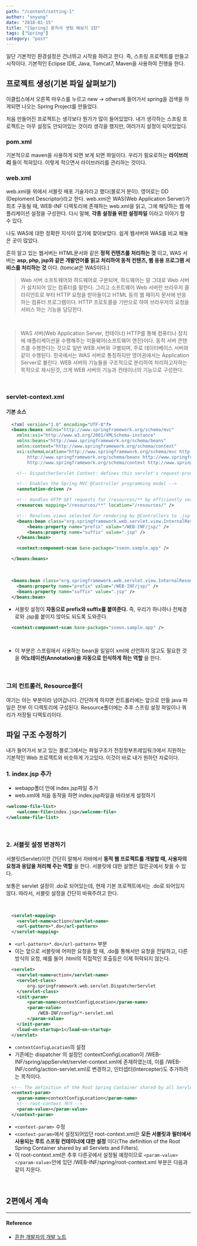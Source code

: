 ```yaml
---
path: "/content/setting-1"
author: "snyung"
date: "2018-01-15"
title: "[Spring] 혼자서 셋팅 해보기 1탄"
tags: ["Spring"]
category: "post"
---
```


일단 기본적인 환경설정은 건너뛰고 시작을 하려고 한다. 즉, 스프링 프로젝트를 만들고 시작이다. 기본적인 Eclipse IDE, Java, Tomcat7, Maven을 사용하여 진행을 한다.
<br/>

## 프로젝트 생성(기본 파일 살펴보기)

이클립스에서 오른쪽 마우스를 누르고 new -> others에 들어가서 spring을 검색을 하게되면 나오는 Spring Project를 만들었다.
<br/>

처음 만들어진 프로젝트는 생각보다 뭔가가 많이 들어있었다. 내가 생각하는 스프링 프로젝트는 아무 설정도 안되어있는 것이라 생각을 했지만, 여러가지 설정이 되어있었다.
<br/>

### pom.xml

기본적으로 maven을 사용하게 되면 보게 되면 파일이다. 우리가 필요로하는 **라이브러리** 들이 적혀있다. 이렇게 적으면서 라이브러리를 관리하는 것이다.
<br/>

### web.xml

web.xml을 위에서 서블릿 배포 기술자라고 했다(블로거 분이). 영어로는 DD (Deploment Descriptor)라고 한다. web.xml은 WAS(Web Application Server)가 최초 구동될 때, WEB-INF 디렉토리에 존재하는 web.xml을 읽고, 그에 해당하는 웹 애플리케이션 설정을 구성한다. 다시 말해, **각종 설정을 위한 설정파일** 이라고 이야기 할 수 있다.
<br/>

나도 WAS에 대한 정확한 지식이 없기에 찾아보았다. 쉽게 웹서버와 WAS를 비교 해놓은 곳이 많았다.
<br/>

흔히 알고 있는 웹서버는 HTML문서와 같은 **정적 컨텐츠를 처리하는 것** 이고, WAS 서버는 **asp, php, jsp와 같은 개발언어를 읽고 처리하여 동적 컨텐츠, 웹 응용 프로그램 서비스를 처리하는 것** 이다. (tomcat은 WAS이다.)
<br/>

> Web 서버
> 소프트웨어와 하드웨어로 구분되며, 하드웨어는 말 그대로 Web 서버가 설치되어 있는 컴퓨터를 말한다.
> 그리고 소프트웨어 Web 서버란 브라우저 클라이언트로 부터 HTTP 요청을 받아들이고 HTML 등의 웹 페이지 문서에 반응하는 컴퓨터 프로그램이다.
> HTTP 프로토콜을 기반으로 하여 브라우저의 요청을 서비스 하는 기능을 담당한다.

<br/>

> WAS 서버(Web Application Server, 컨테이너)
> HTTP를 통해 컴퓨터나 장치에 애플리케이션을 수행해주는 미들웨어(소프트웨어 엔진)이다. 동적 서버 콘텐츠를 수행한다는 것으로 일반 WEB 서버와 구별되며, 주로 데이터베이스 서버와 같이 수행된다. 한국에서는 WAS 서버로 통칭하지만 영어권에서는 Application Server로 불린다. WEB 서버의 기능들을 구조적으로 분리하여 처리하고자하는 목적으로 제시된것, 크게 WEB 서버의 기능과 컨테이너의 기능으로 구성한다.

<br/>

### servlet-context.xml

#### 기본 소스

```xml
  <?xml version="1.0" encoding="UTF-8"?>
  <beans:beans xmlns="http://www.springframework.org/schema/mvc"
  	xmlns:xsi="http://www.w3.org/2001/XMLSchema-instance"
  	xmlns:beans="http://www.springframework.org/schema/beans"
  	xmlns:context="http://www.springframework.org/schema/context"
  	xsi:schemaLocation="http://www.springframework.org/schema/mvc http://www.springframework.org/schema/mvc/spring-mvc.xsd
  		http://www.springframework.org/schema/beans http://www.springframework.org/schema/beans/spring-beans.xsd
  		http://www.springframework.org/schema/context http://www.springframework.org/schema/context/spring-context.xsd">

  	<!-- DispatcherServlet Context: defines this servlet's request-processing infrastructure -->

  	<!-- Enables the Spring MVC @Controller programming model -->
  	<annotation-driven />

  	<!-- Handles HTTP GET requests for /resources/** by efficiently serving up static resources in the ${webappRoot}/resources directory -->
  	<resources mapping="/resources/**" location="/resources/" />

  	<!-- Resolves views selected for rendering by @Controllers to .jsp resources in the /WEB-INF/views directory -->
  	<beans:bean class="org.springframework.web.servlet.view.InternalResourceViewResolver">
  		<beans:property name="prefix" value="/WEB-INF/jsp/" />
  		<beans:property name="suffix" value=".jsp" />
  	</beans:bean>

  	<context:component-scan base-package="sseon.sample.app" />

  </beans:beans>
```

<br/>

```xml
  <beans:bean class="org.springframework.web.servlet.view.InternalResourceViewResolver">
    <beans:property name="prefix" value="/WEB-INF/jsp/" />
    <beans:property name="suffix" value=".jsp" />
  </beans:bean>
```

- 서블릿 설정이 **자동으로 prefix와 suffix를 붙여준다.** 즉, 우리가 하나하나 전체경로와 .jsp를 붙이지 않아도 되도록 도와준다.

```xml
  <context:component-scan base-package="sseon.sample.app" />
```

<br/>

- 이 부분은 스프링에서 사용하는 bean을 일일이 xml에 선언하지 않고도 필요한 것을 **어노테이션(Annotation)을 자동으로 인식하게 하는 역할** 을 한다.

<br/>

### 그외 컨트롤러, Resource폴더

여기는 아는 부분이라 넘어갑니다.
간단하게 하자면 컨트롤러에는 앞으로 만들 java 파일은 전부 이 디렉토리에 구성된다. Resource폴더에는 추후 스프링 설정 파일이나 쿼리가 저장될 디렉토리이다.
<br/>

## 파일 구조 수정하기

내가 들어가서 보고 있는 블로그에서는 파일구조가 전장정부프레임워크에서 지원하는 기본적인 Web 프로젝트와 비슷하게 가고있다. 이것이 바로 내가 원하던 자료이다.
<br/>

### 1. index.jsp 추가

- webapp폴더 안에 index.jsp파일 추가
- web.xml에 처음 동작을 하면 index.jsp파일을 바라보게 설정하기

```xml
<welcome-file-list>
    <welcome-file>index.jsp</welcome-file>
</welcome-file-list>
```

<br/>

### 2. 서블릿 설정 변경하기

서블릿(Servlet)이란 간단히 말해서 자바에서 **동적 웹 프로젝트를 개발할 때, 사용자의 요청과 응답을 처리해 주는 역할** 을 한다. 서블릿에 대한 설명은 많은곳에서 찾을 수 있다.
<br/>

보통은 servlet 설정이 .do로 되어있는데, 현재 기본 프로젝트에서는 .do로 되어있지 않다. 따라서, 서블릿 설정을 간단히 바꿔주려고 한다.

<br/>

```xml
  <servlet-mapping>
    <servlet-name>action</servlet-name>
    <url-pattern>*.do</url-pattern>
  </servlet-mapping>
```

- `<url-pattern>*.do</url-pattern>` 부분
- 이는 앞으로 서블릿에 어떠한 요청을 할 때, .do를 통해서만 요청을 전달하고, 다른 방식의 요청, 예를 들어 .html의 직접적인 호출등은 이제 허락되지 않는다.

```xml
  <servlet>
    <servlet-name>action</servlet-name>
    <servlet-class>
        org.springframework.web.servlet.DispatcherServlet
    </servlet-class>
    <init-param>
        <param-name>contextConfigLocation</param-name>
        <param-value>
            /WEB-INF/config/*-servlet.xml
        </param-value>
    </init-param>
    <load-on-startup>1</load-on-startup>
  </servlet>
```

- `contextConfigLocation`의 설정
- 기존에는 dispatcher 의 설정인 contextConfigLocation이 /WEB-INF/spring/appServlet/servlet-context.xml에 존재하였는데, 이를 /WEB-INF/config/action-servlet.xml로 변경하고, 인터셉터(Intercepter)도 추가하려는 목적이다.

```xml
  <!-- The definition of the Root Spring Container shared by all Servlets and Filters -->
  <context-param>
    <param-name>contextConfigLocation</param-name>
    <!-- root-context 제거 -->
    <param-value></param-value>
  </context-param>
```

- `<context-param>` 수정
- `<context-param>`에서 설정되어있던 root-context.xml은 **모든 서블릿과 필터에서 사용되는 루트 스프링 컨테이너에 대한 설정** 이다(The definition of the Root Spring Container shared by all Servlets and Filters).
- 이 root-context.xml은 추후 다른곳에서 설정될 예정이므로 `<param-value></param-value>`안에 있던 /WEB-INF/spring/root-context.xml 부분은 다음과 같이 지운다.

<br/>

## 2편에서 계속

---

#### Reference

- [흔한 개발자의  개발 노트](http://addio3305.tistory.com/37?category=772645)

